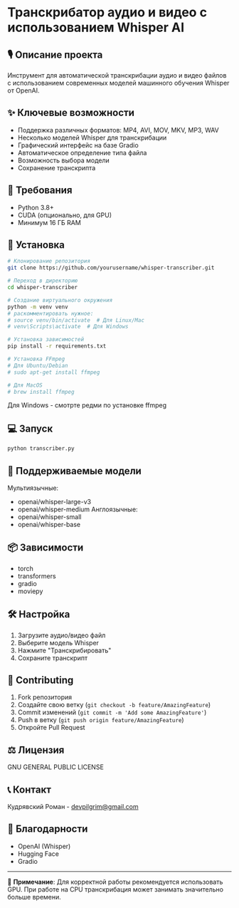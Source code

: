 # Транскрибатор аудио и видео с использованием Whisper AI

## 🎙️ Описание проекта

Инструмент для автоматической транскрибации аудио и видео файлов с использованием современных моделей машинного обучения Whisper от OpenAI.

## ✨ Ключевые возможности

- Поддержка различных форматов: MP4, AVI, MOV, MKV, MP3, WAV
- Несколько моделей Whisper для транскрибации
- Графический интерфейс на базе Gradio
- Автоматическое определение типа файла
- Возможность выбора модели
- Сохранение транскрипта

## 🚀 Требования

- Python 3.8+
- CUDA (опционально, для GPU)
- Минимум 16 ГБ RAM

## 🔧 Установка

```bash
# Клонирование репозитория
git clone https://github.com/yourusername/whisper-transcriber.git

# Переход в директорию
cd whisper-transcriber

# Создание виртуального окружения
python -m venv venv
# раскомментировать нужное:
# source venv/bin/activate  # Для Linux/Mac
# venv\Scripts\activate  # Для Windows

# Установка зависимостей
pip install -r requirements.txt

# Установка FFmpeg
# Для Ubuntu/Debian
# sudo apt-get install ffmpeg

# Для MacOS
# brew install ffmpeg
```
Для Windows - смотрте редми по установке ffmpeg


## 💻 Запуск

```bash
python transcriber.py
```

## 🔬 Поддерживаемые модели

Мультиязычные:
- openai/whisper-large-v3
- openai/whisper-medium
Англоязычные:
- openai/whisper-small
- openai/whisper-base

## 📦 Зависимости

- torch
- transformers
- gradio
- moviepy

## 🛠️ Настройка

1. Загрузите аудио/видео файл
2. Выберите модель Whisper
3. Нажмите "Транскрибировать"
4. Сохраните транскрипт

## 🤝 Contributing

1. Fork репозитория
2. Создайте свою ветку (`git checkout -b feature/AmazingFeature`)
3. Commit изменений (`git commit -m 'Add some AmazingFeature'`)
4. Push в ветку (`git push origin feature/AmazingFeature`)
5. Откройте Pull Request

## ⚖️ Лицензия

GNU GENERAL PUBLIC LICENSE

## 📞 Контакт

Кудрявский Роман - devpilgrim@gmail.com

## 🌟 Благодарности

- OpenAI (Whisper)
- Hugging Face
- Gradio

---

🔔 **Примечание**: Для корректной работы рекомендуется использовать GPU. При работе на CPU транскрибация может занимать значительно больше времени.

